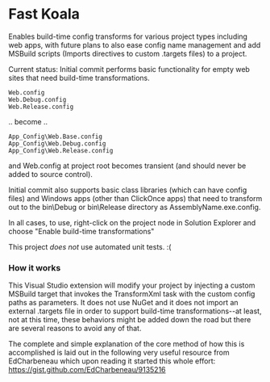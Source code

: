 # Fast Koala
Enables build-time config transforms for various project types including web apps, with future plans to also ease config name management and add MSBuild scripts (Imports directives to custom .targets files) to a project.

Current status: Initial commit performs basic functionality for empty web sites that need build-time transformations.

    Web.config
    Web.Debug.config
    Web.Release.config
    
.. become ..

    App_Config\Web.Base.config
    App_Config\Web.Debug.config
    App_Config\Web.Release.config
  
and Web.config at project root becomes transient (and should never be added to source control).

Initial commit also supports basic class libraries (which can have config files) and Windows apps (other than ClickOnce apps) that need to transform out to the bin\Debug or bin\Release directory as AssemblyName.exe.config.

In all cases, to use, right-click on the project node in Solution Explorer and choose "Enable build-time transformations"

This project *does not* use automated unit tests. :(

### How it works ###

This Visual Studio extension will modify your project by injecting a custom MSBuild target that invokes the TransformXml task with the custom config paths as parameters. It does not use NuGet and it does not import an external .targets file in order to support build-time transformations--at least, not at this time, these behaviors might be added down the road but there are several reasons to avoid any of that.

The complete and simple explanation of the core method of how this is accomplished is laid out in the following very useful resource from EdCharbeneau which upon reading it started this whole effort: https://gist.github.com/EdCharbeneau/9135216
